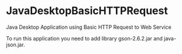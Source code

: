 # JavaDesktopBasicHTTPRequest
Java Desktop Application using Basic HTTP Request to Web Service

To run this application you need to add library gson-2.6.2.jar and java-json.jar.
